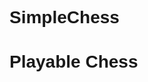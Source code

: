 # SimpleChess
<!DOCTYPE html>
<html lang="en">
<head>
    <meta charset="UTF-8">
    <meta name="viewport" content="width=device-width, initial-scale=1.0">
    <title>Playable Chessboard</title>
    <link rel="stylesheet" href="https://unpkg.com/@chriso/chessboardjs@1.0.0/dist/chessboard-1.0.0.min.css">
    <script src="https://code.jquery.com/jquery-3.6.0.min.js"></script>
    <script src="https://unpkg.com/@chriso/chessboardjs@1.0.0/dist/chessboard-1.0.0.min.js"></script>
    <style>
        body {
            font-family: Arial, sans-serif;
        }
        #board {
            width: 400px;
            margin: 20px auto;
        }
    </style>
</head>
<body>
    <h1>Playable Chess</h1>
    <div id="board"></div>
    <script>
        const board = ChessBoard('#board', {
            draggable: true,
            dropOffBoard: 'trash',
            sparePieces: true
        });
    </script>
</body>
</html>
